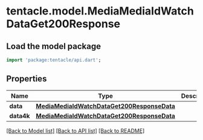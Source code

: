 # tentacle.model.MediaMediaIdWatchDataGet200Response

## Load the model package
```dart
import 'package:tentacle/api.dart';
```

## Properties
Name | Type | Description | Notes
------------ | ------------- | ------------- | -------------
**data** | [**MediaMediaIdWatchDataGet200ResponseData**](MediaMediaIdWatchDataGet200ResponseData.md) |  | [optional] 
**data4k** | [**MediaMediaIdWatchDataGet200ResponseData**](MediaMediaIdWatchDataGet200ResponseData.md) |  | [optional] 

[[Back to Model list]](../README.md#documentation-for-models) [[Back to API list]](../README.md#documentation-for-api-endpoints) [[Back to README]](../README.md)


